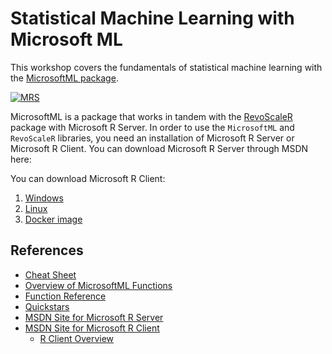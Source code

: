 Statistical Machine Learning with Microsoft ML
===============================================

This workshop covers the fundamentals of statistical machine learning with the [MicrosoftML package](https://msdn.microsoft.com/en-us/microsoft-r/microsoftml-introduction).

[![MRS](https://img.youtube.com/vi/arskgQaKlVs/0.jpg)](https://www.youtube.com/watch?v=arskgQaKlVs)

MicrosoftML is a package that works in tandem with the [RevoScaleR](https://msdn.microsoft.com/en-us/microsoft-r/scaler-getting-started) package with Microsoft R Server. In order to use the `MicrosoftML` and `RevoScaleR` libraries, you need an installation of Microsoft R Server or Microsoft R Client. You can download Microsoft R Server through MSDN here: 

You can download Microsoft R Client:

1. [Windows](https://msdn.microsoft.com/en-us/microsoft-r/r-client-install-windows)
2. [Linux](https://msdn.microsoft.com/en-us/microsoft-r/r-client-install-windows)
3. [Docker image](https://github.com/akzaidi/etc/blob/master/docker-images/mrs-docker/Dockerfile)


## References

+ [Cheat Sheet](https://msdn.microsoft.com/en-us/microsoft-r/microsoftml-algorithm-cheat-sheet)
+ [Overview of MicrosoftML Functions](https://msdn.microsoft.com/en-us/microsoft-r/overview-microsoftml-functions)
+ [Function Reference](https://msdn.microsoft.com/en-us/microsoft-r/microsoftml/microsoftml)
+ [Quickstars](https://msdn.microsoft.com/en-us/microsoft-r/microsoftml-quickstarts)
+ [MSDN Site for Microsoft R Server](https://msdn.microsoft.com/en-us/microsoft-r/)
+ [MSDN Site for Microsoft R Client](https://msdn.microsoft.com/en-us/microsoft-r/r-client)
	* [R Client Overview](https://channel9.msdn.com/blogs/MicrosoftR/Microsoft-Introduces-new-free-Microsoft-R-Client)
